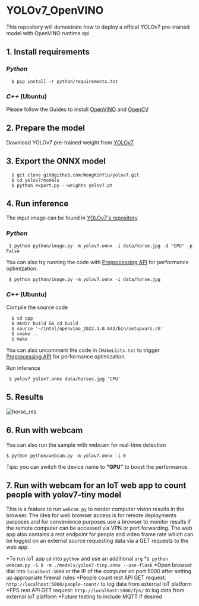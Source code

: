# YOLOv7_OpenVINO
This repository will demostrate how to deploy a offical YOLOv7 pre-trained model with OpenVINO runtime api
## 1. Install requirements
### ***Python***
```shell
  $ pip install -r python/requirements.txt
 ```

### ***C++*** (Ubuntu)
Please follow the Guides to install [OpenVINO](https://docs.openvino.ai/latest/openvino_docs_install_guides_installing_openvino_from_archive_linux.html) and [OpenCV](https://docs.opencv.org/4.x/d7/d9f/tutorial_linux_install.html)

## 2. Prepare the model
Download YOLOv7 pre-trained weight from [YOLOv7](https://github.com/WongKinYiu/yolov7)

## 3. Export the ONNX model
```shell
  $ git clone git@github.com:WongKinYiu/yolov7.git
  $ cd yolov7/models
  $ python export.py --weights yolov7.pt
 ```
 
## 4. Run inference
 The input image can be found in [YOLOv7's repository](https://github.com/WongKinYiu/yolov7/blob/main/inference/images/horses.jpg)
 ### ***Python***
 ```shell
  $ python python/image.py -m yolov7.onnx -i data/horse.jpg -d "CPU" -p False
 ```
 You can also try running the code with [Preprocessing API](https://docs.openvino.ai/latest/openvino_docs_OV_UG_Preprocessing_Overview.html) for performance optimization.
 ```shell
  $ python python/image.py -m yolov7.onnx -i data/horse.jpg
 ```

 ### ***C++*** (Ubuntu)
Compile the source code
```shell
  $ cd cpp
  $ mkdir build && cd build
  $ source '~/intel/openvino_2022.1.0.643/bin/setupvars.sh'
  $ cmake ..
  $ make
 ```
You can also uncomment the code in ```CMakeLists.txt``` to trigger [Preprocessing API](https://docs.openvino.ai/latest/openvino_docs_OV_UG_Preprocessing_Overview.html) for performance optimization.

Run inference
 ```shell
  $ yolov7 yolov7.onnx data/horses.jpg 'CPU'
 ```
## 5. Results
 
 ![horse_res](https://user-images.githubusercontent.com/91237924/179361905-44fcd4ac-7a9e-41f0-bd07-b6cf07245c04.jpg)


## 6. Run with webcam
 You can also run the sample with webcam for real-time detection
  ```shell
  $ python python/webcam.py -m yolov7.onnx -i 0
 ```
 
Tips: you can switch the device name to **"GPU"** to boost the performance.


## 7. Run with webcam for an IoT web app to count people with yolov7-tiny model
This is a feature to run `webcam.py` to render computer vision results in the browser. 
The idea for web browser access is for remote deployments purposes and for convenience purposes use a browser to monitor results if the remote computer can be accessed via VPN or port forwarding. 
The web app also contains a rest endpoint for people and video frame rate which can be logged on an external source requesting data via a GET requests to the web app.

*To run IoT app `cd` into `python` and use an additional `arg`
*`$ python webcam.py -i 0 -m ./models/yolov7-tiny.onnx --use-flask`
*Open browser dial into `localhost:5000` or the IP of the computer on port 5000 after setting up appropriate firewall rules
*People count rest API GET request: `http://localhost:5000/people-count/` to log data from external IoT platform
*FPS rest API GET request: `http://localhost:5000/fps/` to log data from external IoT platform
*Future testing to include MQTT if desired


